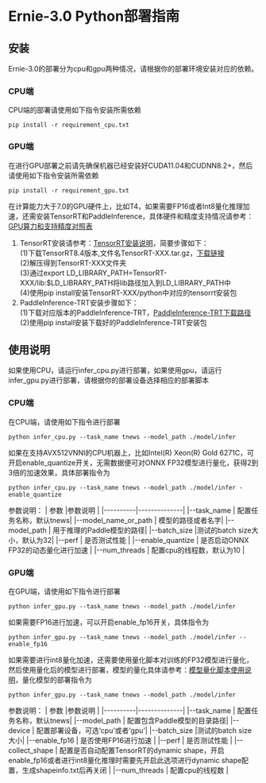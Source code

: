 # Ernie-3.0 Python部署指南

## 安装
Ernie-3.0的部署分为cpu和gpu两种情况，请根据你的部署环境安装对应的依赖。
### CPU端
CPU端的部署请使用如下指令安装所需依赖
```
pip install -r requirement_cpu.txt
```
### GPU端
在进行GPU部署之前请先确保机器已经安装好CUDA11.04和CUDNN8.2+，然后请使用如下指令安装所需依赖
```
pip install -r requirement_gpu.txt
```
在计算能力大于7.0的GPU硬件上，比如T4，如果需要FP16或者Int8量化推理加速，还需安装TensorRT和PaddleInference，具体硬件和精度支持情况请参考：[GPU算力和支持精度对照表](https://docs.nvidia.com/deeplearning/tensorrt/archives/tensorrt-840-ea/support-matrix/index.html#hardware-precision-matrix)  
1. TensorRT安装请参考：[TensorRT安装说明](https://docs.nvidia.com/deeplearning/tensorrt/archives/tensorrt-840-ea/install-guide/index.html#overview)，简要步骤如下：  
    (1)下载TensorRT8.4版本,文件名TensorRT-XXX.tar.gz，[下载链接](https://developer.nvidia.com/tensorrt)  
    (2)解压得到TensorRT-XXX文件夹  
    (3)通过export LD_LIBRARY_PATH=TensorRT-XXX/lib:$LD_LIBRARY_PATH将lib路径加入到LD_LIBRARY_PATH中  
    (4)使用pip install安装TensorRT-XXX/python中对应的tensorrt安装包
2. PaddleInference-TRT安装步骤如下：  
    (1)下载对应版本的PaddleInference-TRT，[PaddleInference-TRT下载路径](https://www.paddlepaddle.org.cn/inference/v2.3/user_guides/download_lib.html#python)  
    (2)使用pip install安装下载好的PaddleInference-TRT安装包

## 使用说明
如果使用CPU，请运行infer_cpu.py进行部署，如果使用gpu，请运行infer_gpu.py进行部署，请根据你的部署设备选择相应的部署脚本
### CPU端
在CPU端，请使用如下指令进行部署
```
python infer_cpu.py --task_name tnews --model_path ./model/infer
```
如果在支持AVX512VNNI的CPU机器上，比如Intel(R) Xeon(R) Gold 6271C，可开启enable_quantize开关，无需数据便可对ONNX FP32模型进行量化，获得2到3倍的加速效果，具体部署指令为
```
python infer_cpu.py --task_name tnews --model_path ./model/infer -enable_quantize
```
参数说明：
| 参数 |参数说明 |
|----------|--------------|
|--task_name | 配置任务名称，默认tnews|
|--model_name_or_path | 模型的路径或者名字|
|--model_path | 用于推理的Paddle模型的路径|
|--batch_size |测试的batch size大小，默认为32|
|--perf | 是否测试性能 |
|--enable_quantize | 是否启动ONNX FP32的动态量化进行加速 |
|--num_threads | 配置cpu的线程数，默认为10 |
### GPU端
在GPU端，请使用如下指令进行部署
```
python infer_gpu.py --task_name tnews --model_path ./model/infer
```
如果需要FP16进行加速，可以开启enable_fp16开关，具体指令为
```
python infer_gpu.py --task_name tnews --model_path ./model/infer --enable_fp16
```
如果需要进行int8量化加速，还需要使用量化脚本对训练的FP32模型进行量化，然后使用量化后的模型进行部署，模型的量化具体请参考：[模型量化脚本使用说明]()，量化模型的部署指令为  
```
python infer_gpu.py --task_name tnews --model_path ./model/infer
```
参数说明：
| 参数 |参数说明 |
|----------|--------------|
|--task_name | 配置任务名称，默认tnews|
|--model_path | 配置包含Paddle模型的目录路径|
|--device | 配置部署设备，可选‘cpu’或者‘gpu’|
|--batch_size |测试的batch size大小|
|--enable_fp16 | 是否使用FP16进行加速 |
|--perf | 是否测试性能 |
|--collect_shape | 配置是否自动配置TensorRT的dynamic shape，开启enable_fp16或者进行int8量化推理时需要先开启此选项进行dynamic shape配置，生成shapeinfo.txt后再关闭 |
|--num_threads | 配置cpu的线程数 |
